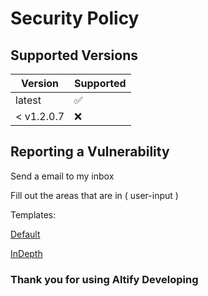 # Security Policy

## Supported Versions

| Version | Supported          |
| ------- | ------------------ |
| latest   | :white_check_mark: |
| < v1.2.0.7   | :x:                |

## Reporting a Vulnerability

Send a email to my inbox

Fill out the areas that are in ( user-input )

Templates:

[Default](mailto:admin@psnator.com?cc=altify@mail.com&?subject=Report%3A%20Vulnerability%20%5B%20DEFAULT%20%5D&body=Hey%20Altify%2C%0D%0A%0D%0AI%20would%20like%20to%20inform%20you%20that%20there%20is%20a%20vulnerability%20in%20your%20(%20user-input%20).%20Also%2C%20you%20can%20contact%20me%20from%20this%20email%20or%20phone%20number%3A%20(%20user-input%20).%0D%0A%0D%0AFrom%2C%20(%20user-input%20))

[InDepth](mailto:admin@psnator.com?cc=altify@mail.com&?subject=Report%3A%20Vulnerability%20%5B%20IN-DEPTH%20%5D&body=Hey%20Altify%2C%0D%0A%0D%0AI%20would%20like%20to%20inform%20you%20that%20there%20is%20a%20vulnerability%20in%20your%20(%20user-input%20).%20Also%2C%20you%20can%20contact%20me%20from%20this%20email%20or%20phone%20number%3A%20(%20user-input%20).%0D%0A%0D%0AIn-Depth%20Version%20%5B%20OPTIONAL%20%5D%3A%20(%20user-input%20)%0D%0A%0D%0AFrom%2C%20(%20user-input%20))

### Thank you for using Altify Developing
